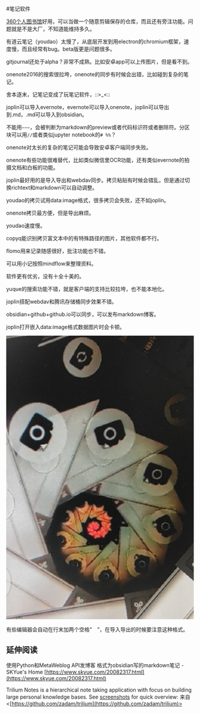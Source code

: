 #笔记软件

[360个人图书馆](http://360doc.com)好用，可以当做一个随意剪辑保存的仓库，而且还有旁注功能。问题就是不是大厂，不知道能维持多久。

有道云笔记（youdao）太慢了，从底层开发到用electron的chromium框架，速度慢，而且经常有bug。beta版更是问题很多。

gitjournal还处于alpha？非常不成熟。比如安卓app可以上传图片，但是看不到。

onenote2016的搜索很拉垮，onenote的同步有时候会出错，比如碰到复杂的笔记。

舍本逐末，记笔记变成了玩笔记软件，::>_<::

joplin可以导入evernote，evernote可以导入onenote，joplin可以导出到.md，.md可以导入到obsidian。

不能用`~~~`，会被判断为markdown的preview或者代码标识符或者删除符。分区块可以用`//`或者类似jupyter notebook的`# %%`？

onenote对太长的复杂的笔记可能会导致安卓客户端同步失败。

onenote有些功能很难替代，比如类似微信里OCR功能，还有类似evernote的拍摄文档和白板的功能。

joplin最好用的是导入导出和webdav同步。拷贝粘贴有时候会错乱，但是通过切换richtext和markdown可以自动调整。

youdao的拷贝试用data:image格式，很多拷贝会失败，还不如joplin。

onenote拷贝最方便，但是导出麻烦。

youdao速度慢。

copyq能识别拷贝富文本中的有特殊路径的图片，其他软件都不行。

flomo用来记录随感很好，批注功能也不错。

可以用小记按照mindflow来整理资料。

软件更有优劣，没有十全十美的。

yuque的搜索功能不错，就是客户端的支持比较拉垮，也不能本地化。

joplin搭配webdav和腾讯存储桶同步效果不错。

obsidian+github+github.io可以同步，可以发布markdown博客。

joplin打开嵌入data:image格式数据图片时会卡顿。

![自指分形图](/images/mmexport1640057557456.jpg)

有些编辑器会自动在行末加两个空格“`  `”，在导入导出的时候要注意这种格式。

## 延伸阅读
使用Python和MetaWeblog API发博客 格式为obsidian写的markdown笔记 - SKYue's Home
[https://www.skyue.com/20082317.html](https://www.skyue.com/20082317.html)

Trilium Notes is a hierarchical note taking application with focus on building large personal knowledge bases. See [screenshots](https://github.com/zadam/trilium/wiki/Screenshot-tour) for quick overview:
来自 <[https://github.com/zadam/trilium](https://github.com/zadam/trilium)>

